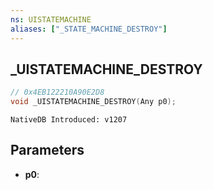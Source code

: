 ```yaml
---
ns: UISTATEMACHINE
aliases: ["_STATE_MACHINE_DESTROY"]
---
```

## _UISTATEMACHINE_DESTROY

```c
// 0x4EB122210A90E2D8
void _UISTATEMACHINE_DESTROY(Any p0);
```

```
NativeDB Introduced: v1207
```

## Parameters
* **p0**:
